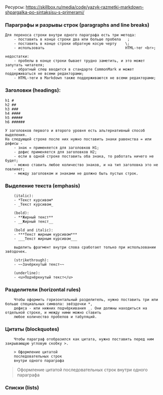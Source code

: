 Ресурсы:
https://skillbox.ru/media/code/yazyk-razmetki-markdown-shpargalka-po-sintaksisu-s-primerami/

### Параграфы и разрывы строк (paragraphs and line breaks)
```
Для переноса строки внутри одного параграфа есть три метода:
    - поставить в конце строки два или больше пробела   ;
    - поставить в конце строки обратную косую черту    \;
    - использовать                                     HTML-тег <br>;

недостатки:
    - пробелы в конце строки бывает трудно заметить, и это может запутать читателя;
    - обратный слеш вводится в стандарте CommonMark и может поддерживаться не всеми редакторами;
    - HTML-теги в Markdown также поддерживаются не всеми редакторами;

```

### Заголовки (headings): 
```
h1 #
h2 ##
h3 ###
h4 ####
h5 #####
h6 ######

У заголовков первого и второго уровня есть альтернативный способ выделения.
На следующей строке после них нужно поставить знаки равенства = или дефисы -
    - знак = применяется для заголовков H1;
    - дефис применяется для заголовков H2;
    - если в одной строке поставить оба знака, то работать ничего не будет;
    - можно ставить любое количество знаков, и на тип заголовка это не повлияет;
    - между заголовком и знаками не должно быть пустых строк.
```

### Выделение текста (emphasis)
```
    (italic):
    - *Текст курсивом*
    - _Текст курсивом_ 
    
    (bold):
    - **Жирный текст**
    - __Жирный текст__ 
    
    (bold and italic):
    - ***Текст жирным курсивом*** 
    - ___Текст жирным курсивом___
    
    выделить фрагмент внутри слова сработает только при использовании звёздочек.
    
    (strikethrough):
    - ~~Зачёркнутый текст~~
    
    (underline):
    - <u>Подчёркнутый текст</u>   
```

### Разделители (horizontal rules)
```
    Чтобы оформить горизонтальный разделитель, нужно поставить три или больше специальных символа: звёздочки *, 
    дефиса - или нижних подчёркивания _. Они должны находиться на отдельной строке, и между ними можно ставить 
    любое количество пробелов и табуляций.
```

### Цитаты (blockquotes)
```
    Чтобы параграф отобразился как цитата, нужно поставить перед ним закрывающую угловую скобку >.
    
    > Оформление цитатой 
    последовательных строк
    внутри одного параграфа
```
> Оформление цитатой 
последовательных строк
внутри одного параграфа

### Списки (lists)

